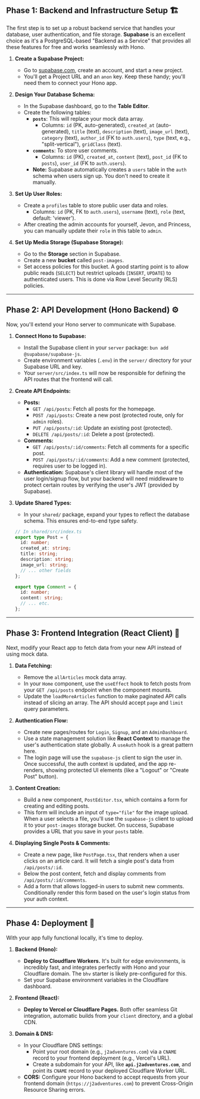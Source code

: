 ## **Phase 1: Backend and Infrastructure Setup** 🏗️

The first step is to set up a robust backend service that handles your database, user authentication, and file storage. **Supabase** is an excellent choice as it's a PostgreSQL-based "Backend as a Service" that provides all these features for free and works seamlessly with Hono.

1.  **Create a Supabase Project:**

      * Go to [supabase.com](https://supabase.com), create an account, and start a new project.
      * You'll get a Project URL and an `anon` key. Keep these handy; you'll need them to connect your Hono app.

2.  **Design Your Database Schema:**

      * In the Supabase dashboard, go to the **Table Editor**.
      * Create the following tables:
          * **`posts`**: This will replace your mock data array.
              * Columns: `id` (PK, auto-generated), `created_at` (auto-generated), `title` (text), `description` (text), `image_url` (text), `category` (text), `author_id` (FK to `auth.users`), `type` (text, e.g., "split-vertical"), `gridClass` (text).
          * **`comments`**: To store user comments.
              * Columns: `id` (PK), `created_at`, `content` (text), `post_id` (FK to `posts`), `user_id` (FK to `auth.users`).
          * **Note:** Supabase automatically creates a `users` table in the `auth` schema when users sign up. You don't need to create it manually.

3.  **Set Up User Roles:**

      * Create a `profiles` table to store public user data and roles.
          * Columns: `id` (PK, FK to `auth.users`), `username` (text), `role` (text, default: 'viewer').
      * After creating the admin accounts for yourself, Jevon, and Princess, you can manually update their `role` in this table to `admin`.

4.  **Set Up Media Storage (Supabase Storage):**

      * Go to the **Storage** section in Supabase.
      * Create a new **bucket** called `post-images`.
      * Set access policies for this bucket. A good starting point is to allow public reads (`SELECT`) but restrict uploads (`INSERT`, `UPDATE`) to authenticated users. This is done via Row Level Security (RLS) policies.

-----

## **Phase 2: API Development (Hono Backend)** ⚙️

Now, you'll extend your Hono server to communicate with Supabase.

1.  **Connect Hono to Supabase:**

      * Install the Supabase client in your `server` package: `bun add @supabase/supabase-js`.
      * Create environment variables (`.env`) in the `server/` directory for your Supabase URL and key.
      * Your `server/src/index.ts` will now be responsible for defining the API routes that the frontend will call.

2.  **Create API Endpoints:**

      * **Posts:**
          * `GET /api/posts`: Fetch all posts for the homepage.
          * `POST /api/posts`: Create a new post (protected route, only for `admin` roles).
          * `PUT /api/posts/:id`: Update an existing post (protected).
          * `DELETE /api/posts/:id`: Delete a post (protected).
      * **Comments:**
          * `GET /api/posts/:id/comments`: Fetch all comments for a specific post.
          * `POST /api/posts/:id/comments`: Add a new comment (protected, requires user to be logged in).
      * **Authentication:** Supabase's client library will handle most of the user login/signup flow, but your backend will need middleware to protect certain routes by verifying the user's JWT (provided by Supabase).

3.  **Update Shared Types:**

      * In your `shared/` package, expand your types to reflect the database schema. This ensures end-to-end type safety.

    <!-- end list -->

    ```typescript
    // In shared/src/index.ts
    export type Post = {
      id: number;
      created_at: string;
      title: string;
      description: string;
      image_url: string;
      // ... other fields
    };

    export type Comment = {
      id: number;
      content: string;
      // ... etc.
    };
    ```

-----

## **Phase 3: Frontend Integration (React Client)** 🎨

Next, modify your React app to fetch data from your new API instead of using mock data.

1.  **Data Fetching:**

      * Remove the `allArticles` mock data array.
      * In your `Home` component, use the `useEffect` hook to fetch posts from your `GET /api/posts` endpoint when the component mounts.
      * Update the `loadMoreArticles` function to make paginated API calls instead of slicing an array. The API should accept `page` and `limit` query parameters.

2.  **Authentication Flow:**

      * Create new pages/routes for `Login`, `Signup`, and an `AdminDashboard`.
      * Use a state management solution like **React Context** to manage the user's authentication state globally. A `useAuth` hook is a great pattern here.
      * The login page will use the `supabase-js` client to sign the user in. Once successful, the auth context is updated, and the app re-renders, showing protected UI elements (like a "Logout" or "Create Post" button).

3.  **Content Creation:**

      * Build a new component, `PostEditor.tsx`, which contains a form for creating and editing posts.
      * This form will include an input of `type="file"` for the image upload. When a user selects a file, you'll use the `supabase-js` client to upload it to your `post-images` storage bucket. On success, Supabase provides a URL that you save in your `posts` table.

4.  **Displaying Single Posts & Comments:**

      * Create a new page, like `PostPage.tsx`, that renders when a user clicks on an article card. It will fetch a single post's data from `/api/posts/:id`.
      * Below the post content, fetch and display comments from `/api/posts/:id/comments`.
      * Add a form that allows logged-in users to submit new comments. Conditionally render this form based on the user's login status from your auth context.

-----

## **Phase 4: Deployment** 🚀

With your app fully functional locally, it's time to deploy.

1.  **Backend (Hono):**

      * **Deploy to Cloudflare Workers.** It's built for edge environments, is incredibly fast, and integrates perfectly with Hono and your Cloudflare domain. The `bhv` starter is likely pre-configured for this.
      * Set your Supabase environment variables in the Cloudflare dashboard.

2.  **Frontend (React):**

      * **Deploy to Vercel or Cloudflare Pages.** Both offer seamless Git integration, automatic builds from your `client` directory, and a global CDN.

3.  **Domain & DNS:**

      * In your Cloudflare DNS settings:
          * Point your root domain (e.g., `j2adventures.com`) via a `CNAME` record to your frontend deployment (e.g., Vercel's URL).
          * Create a subdomain for your API, like **`api.j2adventures.com`**, and point its `CNAME` record to your deployed Cloudflare Worker URL.
      * **CORS:** Configure your Hono backend to accept requests from your frontend domain (`https://j2adventures.com`) to prevent Cross-Origin Resource Sharing errors.
